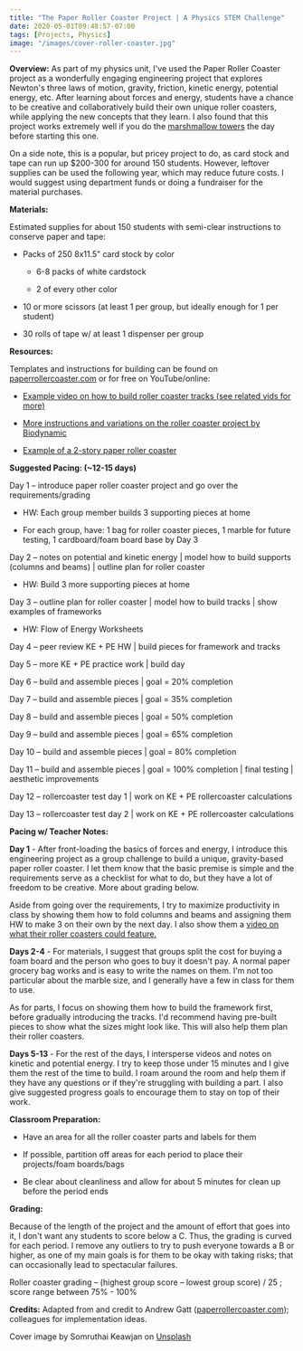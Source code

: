 ```yaml
---
title: "The Paper Roller Coaster Project | A Physics STEM Challenge"
date: 2020-05-01T09:48:57-07:00
tags: [Projects, Physics]
image: "/images/cover-roller-coaster.jpg"
---
```


**Overview:** As part of my physics unit, I've used the Paper Roller Coaster project as a wonderfully engaging engineering project that explores Newton's three laws of motion, gravity, friction, kinetic energy, potential energy, etc. After learning about forces and energy, students have a chance to be creative and collaboratively build their own unique roller coasters, while applying the new concepts that they learn. I also found that this project works extremely well if you do the [marshmallow towers](/posts/marshmallow-towers/) the day before starting this one.

On a side note, this is a popular, but pricey project to do, as card stock and tape can run up $200-300 for around 150 students. However, leftover supplies can be used the following year, which may reduce future costs. I would suggest using department funds or doing a fundraiser for the material purchases.

**Materials:**

Estimated supplies for about 150 students with semi-clear instructions to conserve paper and tape:

- Packs of 250 8x11.5” card stock by color

  - 6-8 packs of white cardstock

  - 2 of every other color

- 10 or more scissors (at least 1 per group, but ideally enough for 1 per student)

- 30 rolls of tape w/ at least 1 dispenser per group

**Resources:**

Templates and instructions for building can be found on [paperrollercoaster.com](http://paperrollercoaster.com) or for free on YouTube/online:

- [Example video on how to build roller coaster tracks (see related vids for more)](https://www.youtube.com/watch?v=YbOgT4rXj8U)

- [More instructions and variations on the roller coaster project by Biodynamic](https://www.instructables.com/id/Paper-Roller-Coasters-/)

- [Example of a 2-story paper roller coaster](https://www.youtube.com/watch?v=r7eZmHyOTK0)

**Suggested Pacing: (~12-15 days)**

Day 1 – introduce paper roller coaster project and go over the requirements/grading

- HW: Each group member builds 3 supporting pieces at home

- For each group, have: 1 bag for roller coaster pieces, 1 marble for future testing, 1 cardboard/foam board base by Day 3

Day 2 – notes on potential and kinetic energy | model how to build supports (columns and beams) | outline plan for roller coaster

- HW: Build 3 more supporting pieces at home

Day 3 – outline plan for roller coaster | model how to build tracks | show examples of frameworks

- HW: Flow of Energy Worksheets

Day 4 – peer review KE + PE HW | build pieces for framework and tracks

Day 5 – more KE + PE practice work | build day

Day 6 – build and assemble pieces | goal = 20% completion

Day 7 – build and assemble pieces | goal = 35% completion

Day 8 – build and assemble pieces | goal = 50% completion

Day 9 – build and assemble pieces | goal = 65% completion

Day 10 – build and assemble pieces | goal = 80% completion

Day 11 – build and assemble pieces | goal = 100% completion | final testing | aesthetic improvements

Day 12 – rollercoaster test day 1 | work on KE + PE rollercoaster calculations

Day 13 – rollercoaster test day 2 | work on KE + PE rollercoaster calculations

**Pacing w/ Teacher Notes:**

**Day 1** - After front-loading the basics of forces and energy, I introduce this engineering project as a group challenge to build a unique, gravity-based paper roller coaster. I let them know that the basic premise is simple and the requirements serve as a checklist for what to do, but they have a lot of freedom to be creative. More about grading below.

Aside from going over the requirements, I try to maximize productivity in class by showing them how to fold columns and beams and assigning them HW to make 3 on their own by the next day. I also show them a [video on what their roller coasters could feature.](https://www.youtube.com/watch?v=r7eZmHyOTK0)

**Days 2-4** - For materials, I suggest that groups split the cost for buying a foam board and the person who goes to buy it doesn't pay. A normal paper grocery bag works and is easy to write the names on them. I'm not too particular about the marble size, and I generally have a few in class for them to use.

As for parts, I focus on showing them how to build the framework first, before gradually introducing the tracks. I'd recommend having pre-built pieces to show what the sizes might look like. This will also help them plan their roller coasters.

**Days 5-13** - For the rest of the days, I intersperse videos and notes on kinetic and potential energy. I try to keep those under 15 minutes and I give them the rest of the time to build. I roam around the room and help them if they have any questions or if they're struggling with building a part. I also give suggested progress goals to encourage them to stay on top of their work.

**Classroom Preparation:**

- Have an area for all the roller coaster parts and labels for them

- If possible, partition off areas for each period to place their projects/foam boards/bags

- Be clear about cleanliness and allow for about 5 minutes for clean up before the period ends

**Grading:**

Because of the length of the project and the amount of effort that goes into it, I don't want any students to score below a C. Thus, the grading is curved for each period. I remove any outliers to try to push everyone towards a B or higher, as one of my main goals is for them to be okay with taking risks; that can occasionally lead to spectacular failures.

Roller coaster grading – (highest group score – lowest group score) / 25 ; score range between 75% - 100%

**Credits:** Adapted from and credit to Andrew Gatt ([paperrollercoaster.com](http://paperrollercoaster.com)); colleagues for implementation ideas.

Cover image by Somruthai Keawjan on <a href="https://unsplash.com/photos/a-roller-coaster-at-an-amusement-park-IU50vDwlhEc">Unsplash</a>
